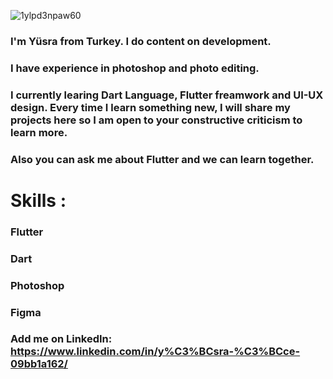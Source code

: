 ![1ylpd3npaw60](https://user-images.githubusercontent.com/71156033/182237655-0ef2a1bb-bd27-401e-a329-c34da042c25d.gif)

### I'm Yüsra from Turkey. I do content on development. 
### I have experience in photoshop and photo editing.  
### I currently learing Dart Language, Flutter freamwork and UI-UX design. Every time I learn something new, I will share my projects here so I am open to your constructive criticism to learn more. 
### Also you can ask me about Flutter and we can learn together. 

# Skills :
### Flutter
### Dart
### Photoshop
### Figma


### Add me on LinkedIn: https://www.linkedin.com/in/y%C3%BCsra-%C3%BCce-09bb1a162/





<!--
**yusrauce/yusrauce** is a ✨ _special_ ✨ repository because its `README.md` (this file) appears on your GitHub profile.

Here are some ideas to get you started:

- 🔭 I’m currently working on ...
- 🌱 I’m currently learning ...
- 👯 I’m looking to collaborate on ...
- 🤔 I’m looking for help with ...
- 💬 Ask me about ...
- 📫 How to reach me: ...
- 😄 Pronouns: ...
- ⚡ Fun fact: ...
-->
